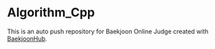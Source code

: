 # Algorithm_Cpp
This is an auto push repository for Baekjoon Online Judge created with [BaekjoonHub](https://github.com/BaekjoonHub/BaekjoonHub).
